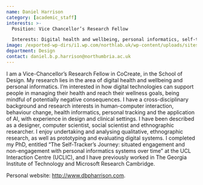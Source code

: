 ```yaml
---
name: Daniel Harrison
category: [academic_staff]
interests: >-
  Position: Vice Chancellor’s Research Fellow

  Interests: Digital health and wellbeing, personal informatics, self-tracking, behaviour change.
image: /exported-wp-dirs/i1.wp.com/northlab.uk/wp-content/uploads/sites/15/2019/03/DanielHarrison13c8.jpg
department: Design
contact: daniel.b.p.harrison@northumbria.ac.uk
---
```

I am a Vice-Chancellor’s Research Fellow in CoCreate, in the School of Design. My research lies in the area of digital health and wellbeing and personal informatics. I’m interested in how digital technologies can support people in managing their health and reach their wellness goals, being mindful of potentially negative consequences. I have a cross-disciplinary background and research interests in human-computer interaction, behaviour change, health informatics, personal tracking and the application of AI, with experience in design and clinical settings. I have been described as a designer, computer scientist, social scientist and ethnographic researcher. I enjoy undertaking and analysing qualitative, ethnographic research, as well as prototyping and evaluating digital systems. I completed my PhD, entitled “The Self-Tracker’s Journey: situated engagement and non-engagement with personal informatics systems over time” at the UCL Interaction Centre (UCLIC), and I have previously worked in The Georgia Institute of Technology and Microsoft Research Cambridge.

Personal website: <a href="http://www.dbpharrison.com/">http://www.dbpharrison.com</a>.

&nbsp;
